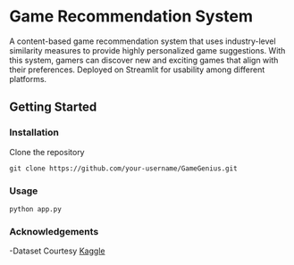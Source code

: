 # Game Recommendation System

A content-based game recommendation system that uses industry-level similarity measures to provide highly personalized game suggestions. With this system, gamers can discover new and exciting games that align with their preferences. Deployed on Streamlit for usability among different platforms.


## Getting Started

### Installation
Clone the repository

   ```shell
   git clone https://github.com/your-username/GameGenius.git
   ```
### Usage

   ```shell
   python app.py
   ```
### Acknowledgements

-Dataset Courtesy [Kaggle](https://www.kaggle.com/datasets/muhammadadiltalay/imdb-video-games)


